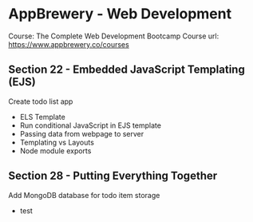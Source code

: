 # AppBrewery - Web Development

Course: The Complete Web Development Bootcamp
Course url: https://www.appbrewery.co/courses

## Section 22 - Embedded JavaScript Templating (EJS)

Create todo list app

- ELS Template
- Run conditional JavaScript in EJS template
- Passing data from webpage to server
- Templating vs Layouts
- Node module exports

## Section 28 - Putting Everything Together

Add MongoDB database for todo item storage

- test
